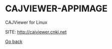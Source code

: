 # CAJVIEWER-APPIMAGE
 
 CAJViewer for Linux
 
 SITE: http://cajviewer.cnki.net

 [Go back](https://portable-linux-apps.github.io/apps.html)
